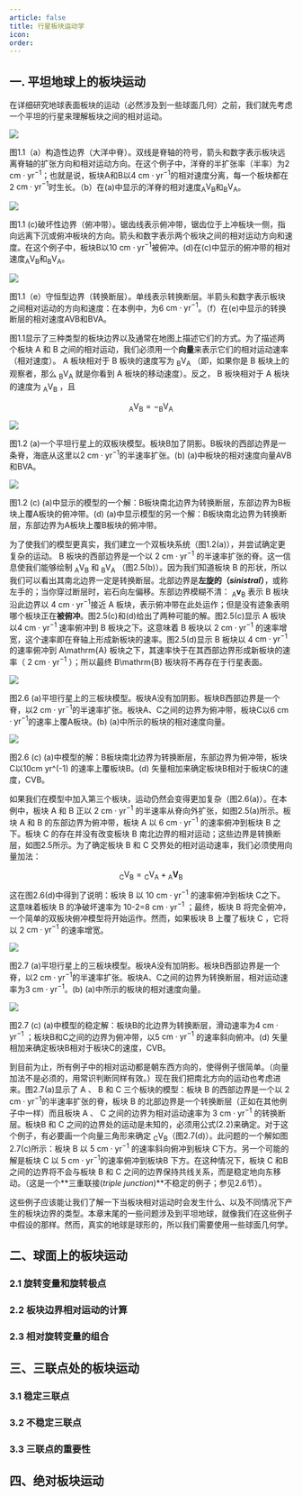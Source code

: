 ```yaml
---
article: false
title: 行星板块运动学
icon: 
order:
---
```

## 一. 平坦地球上的板块运动

在详细研究地球表面板块的运动（必然涉及到一些球面几何）之前，我们就先考虑一个平坦的行星来理解板块之间的相对运动。

![](https://pic2.zhimg.com/v2-f4d04a687672a72732d10ec78adf092b_1440w.jpg)

图1.1（a）构造性边界（大洋中脊）。双线是脊轴的符号，箭头和数字表示板块远离脊轴的扩张方向和相对运动方向。在这个例子中，洋脊的半扩张率（半率）为2 $\mathrm{cm}\cdot \mathrm{yr}^{-1}$；也就是说，板块A和B以4 $\mathrm{cm}\cdot \mathrm{yr}^{-1}$的相对速度分离，每一个板块都在2 $\mathrm{cm}\cdot \mathrm{yr}^{-1}$时生长。（b）在(a)中显示的洋脊的相对速度$_\mathrm{A}\mathrm{V}_{\mathrm{B}}$和${_\mathrm{B}\mathrm{V}_{\mathrm{A}}}$。

![](https://pic2.zhimg.com/v2-94f480af6b6c12cb946b02dc3c07237f_1440w.jpg)

图1.1 (c)破坏性边界（俯冲带）。锯齿线表示俯冲带，锯齿位于上冲板块一侧，指向远离下沉或俯冲板块的方向。箭头和数字表示两个板块之间的相对运动方向和速度。在这个例子中，板块B以10 $\mathrm{cm}\cdot \mathrm{yr}^{-1}$被俯冲。(d)在(c)中显示的俯冲带的相对速度$_\mathrm{A}\mathrm{V}_{\mathrm{B}}$和${_\mathrm{B}\mathrm{V}_{\mathrm{A}}}$。

![](https://picx.zhimg.com/v2-2be4b9b31d4e5fcdc9b90d34c51b02c7_1440w.jpg)

图1.1（e）守恒型边界（转换断层）。单线表示转换断层。半箭头和数字表示板块之间相对运动的方向和速度：在本例中，为6 $\mathrm{cm}\cdot \mathrm{yr}^{-1}$。（f）在(e)中显示的转换断层的相对速度AVB和BVA。

图1.1显示了三种类型的板块边界以及通常在地图上描述它们的方式。为了描述两个板块 $\mathrm{A}$ 和 $\mathrm{B}$ 之间的相对运动，我们必须用一个**向量**来表示它们的相对运动速率（相对速度）。 $\mathrm{A}$ 板块相对于 $\mathrm{B}$ 板块的速度写为 $_\mathrm{B} \mathrm{V}_{\mathrm{A}}$ （即，如果你是 $\mathrm{B}$ 板块上的观察者，那么 $_\mathrm{B} \mathrm{V}_{\mathrm{A}}$ 就是你看到 $\mathrm{A}$ 板块的移动速度）。反之， $\mathrm{B}$ 板块相对于 $\mathrm{A}$ 板块的速度为 $_\mathrm{A} \mathrm{V}_{\mathrm{B}}$ ，且

$$
_\mathrm{A}\mathrm{V}_{\mathrm{B}}= - {_\mathrm{B}\mathrm{V}_{\mathrm{A}}}\tag{2.1}
$$



![](https://pic2.zhimg.com/v2-303411a77c455163932affd083faecfd_1440w.jpg)

图1.2 (a)一个平坦行星上的双板块模型。板块B加了阴影。B板块的西部边界是一条脊，海底从这里以2 $\mathrm{cm}\cdot \mathrm{yr}^{-1}$的半速率扩张。(b) (a)中板块的相对速度向量AVB和BVA。

![](https://pic1.zhimg.com/v2-0b2121c65fe9339035caa20311291470_1440w.jpg)

图1.2 (c) (a)中显示的模型的一个解：B板块南北边界为转换断层，东部边界为B板块上覆A板块的俯冲带。(d) (a)中显示模型的另一个解：B板块南北边界为转换断层，东部边界为A板块上覆B板块的俯冲带。

为了使我们的模型更真实，我们建立一个双板块系统（图1.2(a)），并尝试确定更复杂的运动。 $\mathrm{B}$ 板块的西部边界是一个以 2 $\mathrm{cm}\cdot \mathrm{yr}^{-1}$ 的半速率扩张的脊。这一信息使我们能够绘制 $_\mathrm{A} \mathrm{V}_{\mathrm{B}}$ 和 $_\mathrm{B} \mathrm{V}_{\mathrm{A}}$ （图2.5(b)）。因为我们知道板块 $\mathrm{B}$ 的形状，所以我们可以看出其南北边界一定是转换断层。北部边界是**左旋的（_sinistral_）**，或称左手的；当你穿过断层时，岩石向左偏移。东部边界模糊不清： $_\mathrm{A} \mathbf{v}_{\mathrm{B}}$ 表示 $\mathrm{B}$ 板块沿此边界以 4 $\mathrm{cm}\cdot \mathrm{yr}^{-1}$接近 $\mathrm{A}$ 板块，表示俯冲带在此处运作；但是没有迹象表明哪个板块正在**被俯冲**。图2.5(c)和(d)给出了两种可能的解。图2.5(c)显示 $\mathrm{A}$ 板块以4  $\mathrm{cm}\cdot \mathrm{yr}^{-1}$ 速率俯冲到 $\mathrm{B}$ 板块之下。这意味着 $\mathrm{B}$ 板块以 2 $\mathrm{cm}\cdot \mathrm{yr}^{-1}$ 的速率增宽，这个速率即在脊轴上形成新板块的速率。图2.5(d)显示 $\mathrm{B}$ 板块以 4 $\mathrm{cm}\cdot \mathrm{yr}^{-1}$的速率俯冲到 A\mathrm{A} 板块之下，其速率快于在其西部边界形成新板块的速率（ 2 $\mathrm{cm}\cdot \mathrm{yr}^{-1}$ ）；所以最终 B\mathrm{B} 板块将不再存在于行星表面。

![](https://pica.zhimg.com/v2-a43da978dcd2f71057c16e877e31e77e_1440w.jpg)

图2.6 (a)平坦行星上的三板块模型。板块A没有加阴影。板块B西部边界是一个脊，以2 $\mathrm{cm}\cdot \mathrm{yr}^{-1}$的半速率扩张。板块A、C之间的边界为俯冲带，板块C以6 $\mathrm{cm}\cdot \mathrm{yr}^{-1}$的速率上覆A板块。(b) (a)中所示的板块的相对速度向量。

![](https://pic4.zhimg.com/v2-c4f583eaaf6aec0fb62e406d3ece6d7b_1440w.jpg)

图2.6 (c) (a)中模型的解：B板块南北边界为转换断层，东部边界为俯冲带，板块C以10cm yr^(-1) 的速率上覆板块B。(d) 矢量相加来确定板块B相对于板块C的速度，CVB。

如果我们在模型中加入第三个板块，运动仍然会变得更加复杂（图2.6(a)）。在本例中，板块 $\mathrm{A}$ 和 $\mathrm{B}$ 正以 2 $\mathrm{cm}\cdot \mathrm{yr}^{-1}$ 的半速率从脊向外扩张，如图2.5(a)所示。板块 $\mathrm{A}$ 和 $\mathrm{B}$ 的东部边界为俯冲带，板块 $\mathrm{A}$ 以 6 $\mathrm{cm}\cdot \mathrm{yr}^{-1}$ 的速率俯冲到板块 $\mathrm{B}$ 之下。板块 $\mathrm{C}$ 的存在并没有改变板块 $\mathrm{B}$ 南北边界的相对运动；这些边界是转换断层，如图2.5所示。为了确定板块 $\mathrm{B}$ 和 $\mathrm{C}$ 交界处的相对运动速率，我们必须使用向量加法：

$$
_\mathrm{C}\mathrm{V}_{\mathrm{B}}= {_\mathrm{C}\mathrm{V}_{\mathrm{A}}}+ {_\mathrm{A}\mathbf{V}_{\mathrm{B}}}\tag{2.2}
$$

这在图2.6(d)中得到了说明：板块 $\mathrm{B}$ 以 10 $\mathrm{cm}\cdot \mathrm{yr}^{-1}$ 的速率俯冲到板块 $\mathrm{C}$之下。这意味着板块 $\mathrm{B}$ 的净破坏速率为 10-2=8  $\mathrm{cm}\cdot \mathrm{yr}^{-1}$ ；最终，板块 $\mathrm{B}$ 将完全俯冲，一个简单的双板块俯冲模型将开始运作。然而，如果板块 $\mathrm{B}$ 上覆了板块 $\mathrm{C}$ ，它将以 2 $\mathrm{cm}\cdot \mathrm{yr}^{-1}$ 的速率增宽。
	
![](https://pic4.zhimg.com/v2-dc64abbf279a82c35cb81212aa84239f_1440w.jpg)

图2.7 (a)平坦行星上的三板块模型。板块A没有加阴影。板块B西部边界是一个脊，以2 $\mathrm{cm}\cdot \mathrm{yr}^{-1}$的半速率扩张。板块A、C之间的边界为转换断层，相对运动速率为3 $\mathrm{cm}\cdot \mathrm{yr}^{-1}$。(b) (a)中所示的板块的相对速度向量。

![](https://pic1.zhimg.com/v2-1013e9fa2b24d09087ecb54da6755d4c_1440w.jpg)

图2.7 (c) (a)中模型的稳定解：板块B的北边界为转换断层，滑动速率为4 $\mathrm{cm}\cdot \mathrm{yr}^{-1}$ ；板块B和C之间的边界为俯冲带，以5 $\mathrm{cm}\cdot \mathrm{yr}^{-1}$ 的速率斜向俯冲。(d) 矢量相加来确定板块B相对于板块C的速度，CVB。

到目前为止，所有例子中的相对运动都是朝东西方向的，使得例子很简单。（向量加法不是必须的，用常识判断同样有效。）现在我们把南北方向的运动也考虑进来。图2.7(a)显示了 $\mathrm{A}$ 、 $\mathrm{B}$ 和 $\mathrm{C}$ 三个板块的模型：板块 $\mathrm{B}$ 的西部边界是一个以 2 $\mathrm{cm}\cdot \mathrm{yr}^{-1}$的半速率扩张的脊，板块 $\mathrm{B}$ 的北部边界是一个转换断层（正如在其他例子中一样）而且板块 $\mathrm{A}$ 、 $\mathrm{C}$ 之间的边界为相对运动速率为 3  $\mathrm{cm}\cdot \mathrm{yr}^{-1}$ 的转换断层。板块$\mathrm{B}$ 和 $\mathrm{C}$ 之间的边界处的运动是未知的，必须用公式(2.2)来确定。对于这个例子，有必要画一个向量三角形来确定 $_\mathrm{C}\mathrm{V}_{\mathrm{B}}$（图2.7(d)）。此问题的一个解如图2.7(c)所示：板块 $\mathrm{B}$ 以 5  $\mathrm{cm}\cdot \mathrm{yr}^{-1}$ 的速率斜向俯冲到板块 $\mathrm{C}$下方。另一个可能的解是板块 $\mathrm{C}$ 以 5  $\mathrm{cm}\cdot \mathrm{yr}^{-1}$的速率俯冲到板块$\mathrm{B}$ 下方。在这种情况下，板块 $\mathrm{C}$ 和$\mathrm{B}$ 之间的边界将不会与板块 $\mathrm{B}$ 和 $\mathrm{C}$ 之间的边界保持共线关系，而是稳定地向东移动。（这是一个**三重联接(_triple junction_)**不稳定的例子；参见2.6节）。

这些例子应该能让我们了解一下当板块相对运动时会发生什么、以及不同情况下产生的板块边界的类型。本章末尾的一些问题涉及到平坦地球，就像我们在这些例子中假设的那样。然而，真实的地球是球形的，所以我们需要使用一些球面几何学。
## 二、球面上的板块运动
### 2.1 旋转变量和旋转极点
### 2.2 板块边界相对运动的计算
### 2.3 相对旋转变量的组合
## 三、三联点处的板块运动
### 3.1 稳定三联点
### 3.2 不稳定三联点
### 3.3 三联点的重要性
## 四、绝对板块运动